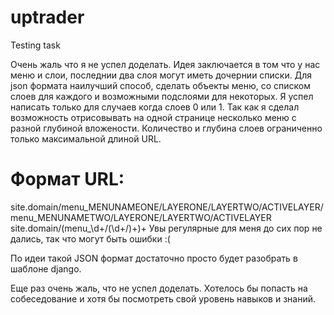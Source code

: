 # uptrader
Testing task

Очень жаль что я не успел доделать. Идея заключается в том что у нас меню и слои, последнии два слоя могут иметь дочернии списки. Для json формата наилучший способ, сделать объекты меню, со списком слоев для каждого и возможными подслоями для некоторых. Я успел написать только для случаев когда слоев 0 или 1. Так как я сделал возможность отрисовывать на одной странице несколько меню с разной глубиной вложености. Количество и глубина слоев ограниченно только максимальной длиной URL.
# Формат URL:
site.domain/menu_MENUNAMEONE/LAYERONE/LAYERTWO/ACTIVELAYER/menu_MENUNAMETWO/LAYERONE/LAYERTWO/ACTIVELAYER
site.domain/(menu_\d+/(\d+/)+)+
Увы регулярные для меня до сих пор не дались, так что могут быть ошибки :(

По идеи такой JSON формат достаточно просто будет разобрать в шаблоне django.

Еще раз очень жаль, что не успел доделать. Хотелось бы попасть на собеседование и хотя бы посмотреть свой уровень навыков и знаний.
